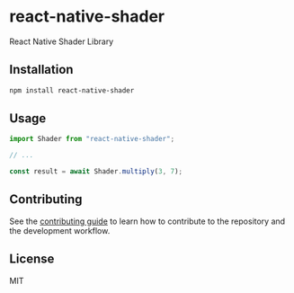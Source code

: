 # react-native-shader

React Native Shader Library

## Installation

```sh
npm install react-native-shader
```

## Usage

```js
import Shader from "react-native-shader";

// ...

const result = await Shader.multiply(3, 7);
```

## Contributing

See the [contributing guide](CONTRIBUTING.md) to learn how to contribute to the repository and the development workflow.

## License

MIT
